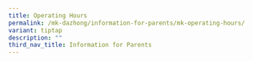 ```yaml
---
title: Operating Hours
permalink: /mk-dazhong/information-for-parents/mk-operating-hours/
variant: tiptap
description: ""
third_nav_title: Information for Parents
---
```

